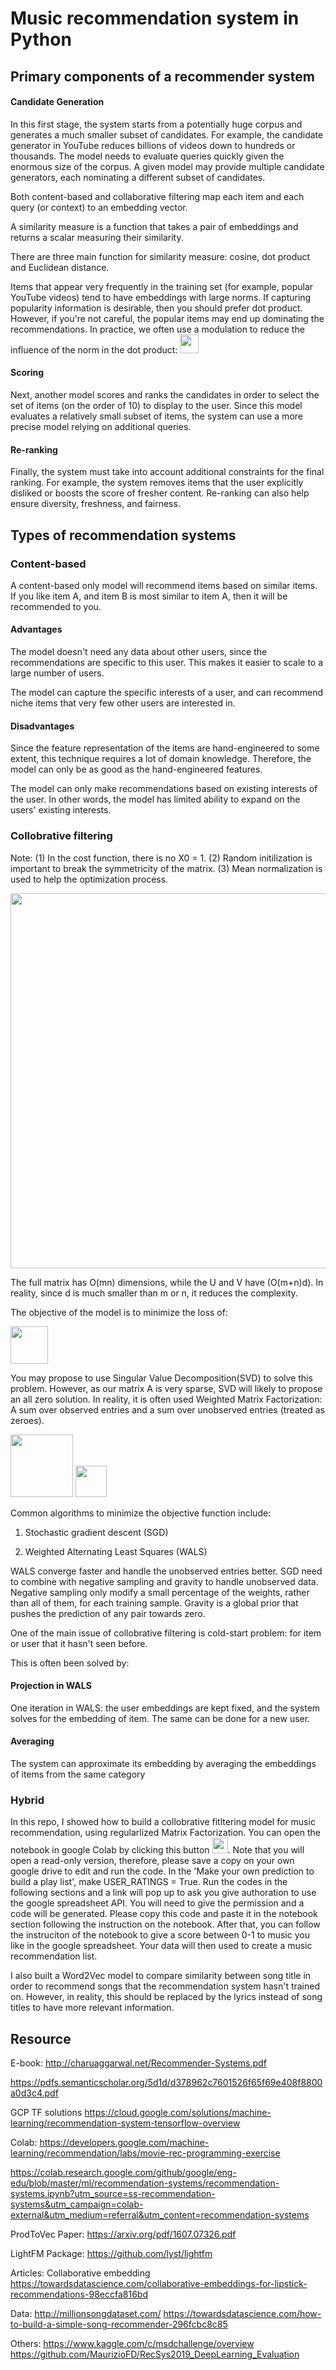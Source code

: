 # Music recommendation system in Python

## Primary components of a recommender system

#### Candidate Generation
In this first stage, the system starts from a potentially huge corpus and generates a much smaller subset of candidates. For example, the candidate generator in YouTube reduces billions of videos down to hundreds or thousands. The model needs to evaluate queries quickly given the enormous size of the corpus. A given model may provide multiple candidate generators, each nominating a different subset of candidates.

Both content-based and collaborative filtering map each item and each query (or context) to an embedding vector.

A similarity measure is a function that takes a pair of embeddings and returns a scalar measuring their similarity. 

There are three main function for similarity measure: cosine, dot product and Euclidean distance.

Items that appear very frequently in the training set (for example, popular YouTube videos) tend to have embeddings with large norms. If capturing popularity information is desirable, then you should prefer dot product. However, if you're not careful, the popular items may end up dominating the recommendations. In practice, we often use a modulation to reduce the influence of the norm in the dot product: <img src = images/dot_product_eq.png height = 30>

#### Scoring
Next, another model scores and ranks the candidates in order to select the set of items (on the order of 10) to display to the user. Since this model evaluates a relatively small subset of items, the system can use a more precise model relying on additional queries.

#### Re-ranking
Finally, the system must take into account additional constraints for the final ranking. For example, the system removes items that the user explicitly disliked or boosts the score of fresher content. Re-ranking can also help ensure diversity, freshness, and fairness.

## Types of recommendation systems

### Content-based 

A content-based only model will recommend items based on similar items. If you like item A, and item B is most similar to item A, then it will be recommended to you.


#### Advantages

The model doesn't need any data about other users, since the recommendations are specific to this user. This makes it easier to scale to a large number of users.

The model can capture the specific interests of a user, and can recommend niche items that very few other users are interested in.

#### Disadvantages

Since the feature representation of the items are hand-engineered to some extent, this technique requires a lot of domain knowledge. Therefore, the model can only be as good as the hand-engineered features.

The model can only make recommendations based on existing interests of the user. In other words, the model has limited ability to expand on the users' existing interests.


### Collobrative filtering

Note: (1) In the cost function, there is no X0 = 1. (2) Random initilization is important to break the symmetricity of the matrix. (3) Mean normalization is used to help the optimization process.

<img src = images/MF.png height = 600>

The full matrix has O(mn) dimensions, while the U and V have (O(m+n)d). In reality, since d is much smaller than m or n, it reduces the complexity. 

The objective of the model is to minimize the loss of:

<img src = images/loss.png height = 60>

You may propose to use Singular Value Decomposition(SVD) to solve this problem. However, as our matrix A is very sparse, SVD will likely to propose an all zero solution. In reality, it is often used Weighted Matrix Factorization: A sum over observed entries and a sum over unobserved entries (treated as zeroes).

<img src = images/WFM1.png height = 100>

<img src = images/WFM2.png height = 50>

Common algorithms to minimize the objective function include:

1. Stochastic gradient descent (SGD)

2. Weighted Alternating Least Squares (WALS)

WALS converge faster and handle the unobserved entries better. SGD need to combine with negative sampling and gravity to handle unobserved data. Negative sampling only modify a small percentage of the weights, rather than all of them, for each training sample. Gravity is a global prior that pushes the prediction of any pair towards zero.

One of the main issue of collobrative filtering is cold-start problem: for item or user that it hasn't seen before.

This is often been solved by:
#### Projection in WALS

One iteration in WALS: the user embeddings are kept fixed, and the system solves for the embedding of item. The same can be done for a new user.

#### Averaging

The system can approximate its embedding by averaging the embeddings of items from the same category

### Hybrid

In this repo, I showed how to build a collobrative fitltering model for music recommendation, using regularlized Matrix Factorization. You can open the notebook in google Colab by clicking this button <img src = images/colab.png height = 25>. Note that you will open a read-only version, therefore, please save a copy on your own google drive to edit and run the code.
In the 'Make your own prediction to build a play list', make USER_RATINGS = True. Run the codes in the following sections and a link will pop up to ask you give authoration to use the google spreadsheet API. You will need to give the permission and a code will be generated. Please copy this code and paste it in the notebook section following the instruction on the notebook. After that, you can follow the instruciton of the notebook to give a score between 0-1 to music you like in the google spreadsheet. Your data will then used to create a music recommendation list.

I also built a Word2Vec model to compare similarity between song title in order to recommend songs that the recommendation system hasn't trained on. However, in reality, this should be replaced by the lyrics instead of song titles to have more relevant information.



## Resource

E-book:
http://charuaggarwal.net/Recommender-Systems.pdf

https://pdfs.semanticscholar.org/5d1d/d378962c7601526f65f69e408f8800a0d3c4.pdf

GCP TF solutions
https://cloud.google.com/solutions/machine-learning/recommendation-system-tensorflow-overview

Colab:
https://developers.google.com/machine-learning/recommendation/labs/movie-rec-programming-exercise

https://colab.research.google.com/github/google/eng-edu/blob/master/ml/recommendation-systems/recommendation-systems.ipynb?utm_source=ss-recommendation-systems&utm_campaign=colab-external&utm_medium=referral&utm_content=recommendation-systems


ProdToVec Paper:
https://arxiv.org/pdf/1607.07326.pdf

LightFM Package:
https://github.com/lyst/lightfm

Articles:
Collaborative embedding https://towardsdatascience.com/collaborative-embeddings-for-lipstick-recommendations-98eccfa816bd


Data:
http://millionsongdataset.com/
https://towardsdatascience.com/how-to-build-a-simple-song-recommender-296fcbc8c85

Others:
https://www.kaggle.com/c/msdchallenge/overview
https://github.com/MaurizioFD/RecSys2019_DeepLearning_Evaluation
